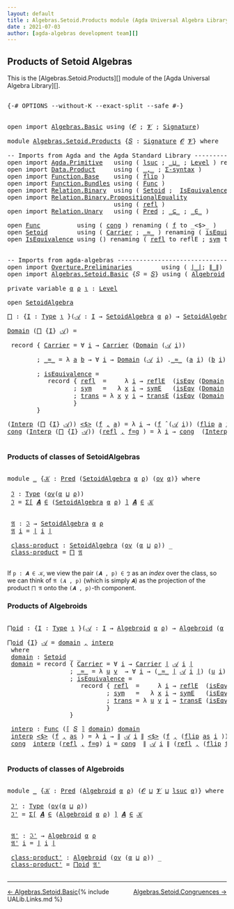 ```yaml
---
layout: default
title : Algebras.Setoid.Products module (Agda Universal Algebra Library)
date : 2021-07-03
author: [agda-algebras development team][]
---
```


## <a id="products-of-setoidalgebras">Products of Setoid Algebras</a>

This is the [Algebras.Setoid.Products][] module of the [Agda Universal Algebra Library][].

<pre class="Agda">

<a id="337" class="Symbol">{-#</a> <a id="341" class="Keyword">OPTIONS</a> <a id="349" class="Pragma">--without-K</a> <a id="361" class="Pragma">--exact-split</a> <a id="375" class="Pragma">--safe</a> <a id="382" class="Symbol">#-}</a>


<a id="388" class="Keyword">open</a> <a id="393" class="Keyword">import</a> <a id="400" href="Algebras.Basic.html" class="Module">Algebras.Basic</a> <a id="415" class="Keyword">using</a> <a id="421" class="Symbol">(</a><a id="422" href="Algebras.Basic.html#1139" class="Generalizable">𝓞</a> <a id="424" class="Symbol">;</a> <a id="426" href="Algebras.Basic.html#1141" class="Generalizable">𝓥</a> <a id="428" class="Symbol">;</a> <a id="430" href="Algebras.Basic.html#3865" class="Function">Signature</a><a id="439" class="Symbol">)</a>

<a id="442" class="Keyword">module</a> <a id="449" href="Algebras.Setoid.Products.html" class="Module">Algebras.Setoid.Products</a> <a id="474" class="Symbol">{</a><a id="475" href="Algebras.Setoid.Products.html#475" class="Bound">𝑆</a> <a id="477" class="Symbol">:</a> <a id="479" href="Algebras.Basic.html#3865" class="Function">Signature</a> <a id="489" href="Algebras.Basic.html#1139" class="Generalizable">𝓞</a> <a id="491" href="Algebras.Basic.html#1141" class="Generalizable">𝓥</a><a id="492" class="Symbol">}</a> <a id="494" class="Keyword">where</a>

<a id="501" class="Comment">-- Imports from Agda and the Agda Standard Library --------------------------------</a>
<a id="585" class="Keyword">open</a> <a id="590" class="Keyword">import</a> <a id="597" href="Agda.Primitive.html" class="Module">Agda.Primitive</a>   <a id="614" class="Keyword">using</a> <a id="620" class="Symbol">(</a> <a id="622" href="Agda.Primitive.html#780" class="Primitive">lsuc</a> <a id="627" class="Symbol">;</a> <a id="629" href="Agda.Primitive.html#810" class="Primitive Operator">_⊔_</a> <a id="633" class="Symbol">;</a> <a id="635" href="Agda.Primitive.html#597" class="Postulate">Level</a> <a id="641" class="Symbol">)</a> <a id="643" class="Keyword">renaming</a> <a id="652" class="Symbol">(</a> <a id="654" href="Agda.Primitive.html#326" class="Primitive">Set</a> <a id="658" class="Symbol">to</a> <a id="661" class="Primitive">Type</a> <a id="666" class="Symbol">)</a>
<a id="668" class="Keyword">open</a> <a id="673" class="Keyword">import</a> <a id="680" href="Data.Product.html" class="Module">Data.Product</a>     <a id="697" class="Keyword">using</a> <a id="703" class="Symbol">(</a> <a id="705" href="Agda.Builtin.Sigma.html#236" class="InductiveConstructor Operator">_,_</a> <a id="709" class="Symbol">;</a> <a id="711" href="Data.Product.html#916" class="Function">Σ-syntax</a> <a id="720" class="Symbol">)</a>
<a id="722" class="Keyword">open</a> <a id="727" class="Keyword">import</a> <a id="734" href="Function.Base.html" class="Module">Function.Base</a>    <a id="751" class="Keyword">using</a> <a id="757" class="Symbol">(</a> <a id="759" href="Function.Base.html#1554" class="Function">flip</a> <a id="764" class="Symbol">)</a>
<a id="766" class="Keyword">open</a> <a id="771" class="Keyword">import</a> <a id="778" href="Function.Bundles.html" class="Module">Function.Bundles</a> <a id="795" class="Keyword">using</a> <a id="801" class="Symbol">(</a> <a id="803" href="Function.Bundles.html#1868" class="Record">Func</a> <a id="808" class="Symbol">)</a>
<a id="810" class="Keyword">open</a> <a id="815" class="Keyword">import</a> <a id="822" href="Relation.Binary.html" class="Module">Relation.Binary</a>  <a id="839" class="Keyword">using</a> <a id="845" class="Symbol">(</a> <a id="847" href="Relation.Binary.Bundles.html#1009" class="Record">Setoid</a> <a id="854" class="Symbol">;</a>  <a id="857" href="Relation.Binary.Structures.html#1522" class="Record">IsEquivalence</a> <a id="871" class="Symbol">)</a>
<a id="873" class="Keyword">open</a> <a id="878" class="Keyword">import</a> <a id="885" href="Relation.Binary.PropositionalEquality.html" class="Module">Relation.Binary.PropositionalEquality</a>
                             <a id="952" class="Keyword">using</a> <a id="958" class="Symbol">(</a> <a id="960" href="Agda.Builtin.Equality.html#208" class="InductiveConstructor">refl</a> <a id="965" class="Symbol">)</a>
<a id="967" class="Keyword">open</a> <a id="972" class="Keyword">import</a> <a id="979" href="Relation.Unary.html" class="Module">Relation.Unary</a>   <a id="996" class="Keyword">using</a> <a id="1002" class="Symbol">(</a> <a id="1004" href="Relation.Unary.html#1101" class="Function">Pred</a> <a id="1009" class="Symbol">;</a> <a id="1011" href="Relation.Unary.html#1742" class="Function Operator">_⊆_</a> <a id="1015" class="Symbol">;</a> <a id="1017" href="Relation.Unary.html#1523" class="Function Operator">_∈_</a> <a id="1021" class="Symbol">)</a>

<a id="1024" class="Keyword">open</a> <a id="1029" href="Function.Bundles.html#1868" class="Module">Func</a>          <a id="1043" class="Keyword">using</a> <a id="1049" class="Symbol">(</a> <a id="1051" href="Function.Bundles.html#1938" class="Field">cong</a> <a id="1056" class="Symbol">)</a> <a id="1058" class="Keyword">renaming</a> <a id="1067" class="Symbol">(</a> <a id="1069" href="Function.Bundles.html#1919" class="Field">f</a> <a id="1071" class="Symbol">to</a> <a id="1074" class="Field">_&lt;$&gt;_</a> <a id="1080" class="Symbol">)</a>
<a id="1082" class="Keyword">open</a> <a id="1087" href="Relation.Binary.Bundles.html#1009" class="Module">Setoid</a>        <a id="1101" class="Keyword">using</a> <a id="1107" class="Symbol">(</a> <a id="1109" href="Relation.Binary.Bundles.html#1072" class="Field">Carrier</a> <a id="1117" class="Symbol">;</a> <a id="1119" href="Relation.Binary.Bundles.html#1098" class="Field Operator">_≈_</a> <a id="1123" class="Symbol">)</a> <a id="1125" class="Keyword">renaming</a> <a id="1134" class="Symbol">(</a> <a id="1136" href="Relation.Binary.Bundles.html#1132" class="Field">isEquivalence</a> <a id="1150" class="Symbol">to</a> <a id="1153" class="Field">isEqv</a> <a id="1159" class="Symbol">)</a>
<a id="1161" class="Keyword">open</a> <a id="1166" href="Relation.Binary.Structures.html#1522" class="Module">IsEquivalence</a> <a id="1180" class="Keyword">using</a> <a id="1186" class="Symbol">()</a> <a id="1189" class="Keyword">renaming</a> <a id="1198" class="Symbol">(</a> <a id="1200" href="Relation.Binary.Structures.html#1568" class="Field">refl</a> <a id="1205" class="Symbol">to</a> <a id="1208" class="Field">reflE</a> <a id="1214" class="Symbol">;</a> <a id="1216" href="Relation.Binary.Structures.html#1594" class="Field">sym</a> <a id="1220" class="Symbol">to</a> <a id="1223" class="Field">symE</a> <a id="1228" class="Symbol">;</a> <a id="1230" href="Relation.Binary.Structures.html#1620" class="Field">trans</a> <a id="1236" class="Symbol">to</a> <a id="1239" class="Field">transE</a> <a id="1246" class="Symbol">)</a>


<a id="1250" class="Comment">-- Imports from agda-algebras -----------------------------------------------------</a>
<a id="1334" class="Keyword">open</a> <a id="1339" class="Keyword">import</a> <a id="1346" href="Overture.Preliminaries.html" class="Module">Overture.Preliminaries</a>        <a id="1376" class="Keyword">using</a> <a id="1382" class="Symbol">(</a> <a id="1384" href="Overture.Preliminaries.html#4524" class="Function Operator">∣_∣</a><a id="1387" class="Symbol">;</a> <a id="1389" href="Overture.Preliminaries.html#4562" class="Function Operator">∥_∥</a><a id="1392" class="Symbol">)</a>
<a id="1394" class="Keyword">open</a> <a id="1399" class="Keyword">import</a> <a id="1406" href="Algebras.Setoid.Basic.html" class="Module">Algebras.Setoid.Basic</a> <a id="1428" class="Symbol">{</a><a id="1429" class="Argument">𝑆</a> <a id="1431" class="Symbol">=</a> <a id="1433" href="Algebras.Setoid.Products.html#475" class="Bound">𝑆</a><a id="1434" class="Symbol">}</a> <a id="1436" class="Keyword">using</a> <a id="1442" class="Symbol">(</a> <a id="1444" href="Algebras.Setoid.Basic.html#2771" class="Function">Algebroid</a> <a id="1454" class="Symbol">;</a> <a id="1456" href="Algebras.Setoid.Basic.html#1926" class="Function Operator">⟦_⟧</a> <a id="1460" class="Symbol">;</a> <a id="1462" href="Algebras.Setoid.Basic.html#3236" class="Record">SetoidAlgebra</a> <a id="1476" class="Symbol">;</a> <a id="1478" href="Algebras.Setoid.Basic.html#4531" class="Function Operator">_̂_</a> <a id="1482" class="Symbol">;</a> <a id="1484" href="Algebras.Setoid.Basic.html#1148" class="Function">ov</a> <a id="1487" class="Symbol">)</a>

<a id="1490" class="Keyword">private</a> <a id="1498" class="Keyword">variable</a> <a id="1507" href="Algebras.Setoid.Products.html#1507" class="Generalizable">α</a> <a id="1509" href="Algebras.Setoid.Products.html#1509" class="Generalizable">ρ</a> <a id="1511" href="Algebras.Setoid.Products.html#1511" class="Generalizable">ι</a> <a id="1513" class="Symbol">:</a> <a id="1515" href="Agda.Primitive.html#597" class="Postulate">Level</a>

<a id="1522" class="Keyword">open</a> <a id="1527" href="Algebras.Setoid.Basic.html#3236" class="Module">SetoidAlgebra</a>

<a id="⨅"></a><a id="1542" href="Algebras.Setoid.Products.html#1542" class="Function">⨅</a> <a id="1544" class="Symbol">:</a> <a id="1546" class="Symbol">{</a><a id="1547" href="Algebras.Setoid.Products.html#1547" class="Bound">I</a> <a id="1549" class="Symbol">:</a> <a id="1551" href="Algebras.Setoid.Products.html#661" class="Primitive">Type</a> <a id="1556" href="Algebras.Setoid.Products.html#1511" class="Generalizable">ι</a> <a id="1558" class="Symbol">}(</a><a id="1560" href="Algebras.Setoid.Products.html#1560" class="Bound">𝒜</a> <a id="1562" class="Symbol">:</a> <a id="1564" href="Algebras.Setoid.Products.html#1547" class="Bound">I</a> <a id="1566" class="Symbol">→</a> <a id="1568" href="Algebras.Setoid.Basic.html#3236" class="Record">SetoidAlgebra</a> <a id="1582" href="Algebras.Setoid.Products.html#1507" class="Generalizable">α</a> <a id="1584" href="Algebras.Setoid.Products.html#1509" class="Generalizable">ρ</a><a id="1585" class="Symbol">)</a> <a id="1587" class="Symbol">→</a> <a id="1589" href="Algebras.Setoid.Basic.html#3236" class="Record">SetoidAlgebra</a> <a id="1603" class="Symbol">(</a><a id="1604" href="Algebras.Setoid.Products.html#1507" class="Generalizable">α</a> <a id="1606" href="Agda.Primitive.html#810" class="Primitive Operator">⊔</a> <a id="1608" href="Algebras.Setoid.Products.html#1511" class="Generalizable">ι</a><a id="1609" class="Symbol">)</a> <a id="1611" class="Symbol">(</a><a id="1612" href="Algebras.Setoid.Products.html#1509" class="Generalizable">ρ</a> <a id="1614" href="Agda.Primitive.html#810" class="Primitive Operator">⊔</a> <a id="1616" href="Algebras.Setoid.Products.html#1511" class="Generalizable">ι</a><a id="1617" class="Symbol">)</a>

<a id="1620" href="Algebras.Setoid.Basic.html#3299" class="Field">Domain</a> <a id="1627" class="Symbol">(</a><a id="1628" href="Algebras.Setoid.Products.html#1542" class="Function">⨅</a> <a id="1630" class="Symbol">{</a><a id="1631" href="Algebras.Setoid.Products.html#1631" class="Bound">I</a><a id="1632" class="Symbol">}</a> <a id="1634" href="Algebras.Setoid.Products.html#1634" class="Bound">𝒜</a><a id="1635" class="Symbol">)</a> <a id="1637" class="Symbol">=</a>

 <a id="1641" class="Keyword">record</a> <a id="1648" class="Symbol">{</a> <a id="1650" href="Relation.Binary.Bundles.html#1072" class="Field">Carrier</a> <a id="1658" class="Symbol">=</a> <a id="1660" class="Symbol">∀</a> <a id="1662" href="Algebras.Setoid.Products.html#1662" class="Bound">i</a> <a id="1664" class="Symbol">→</a> <a id="1666" href="Relation.Binary.Bundles.html#1072" class="Field">Carrier</a> <a id="1674" class="Symbol">(</a><a id="1675" href="Algebras.Setoid.Basic.html#3299" class="Field">Domain</a> <a id="1682" class="Symbol">(</a><a id="1683" href="Algebras.Setoid.Products.html#1634" class="Bound">𝒜</a> <a id="1685" href="Algebras.Setoid.Products.html#1662" class="Bound">i</a><a id="1686" class="Symbol">))</a>

        <a id="1698" class="Symbol">;</a> <a id="1700" href="Relation.Binary.Bundles.html#1098" class="Field Operator">_≈_</a> <a id="1704" class="Symbol">=</a> <a id="1706" class="Symbol">λ</a> <a id="1708" href="Algebras.Setoid.Products.html#1708" class="Bound">a</a> <a id="1710" href="Algebras.Setoid.Products.html#1710" class="Bound">b</a> <a id="1712" class="Symbol">→</a> <a id="1714" class="Symbol">∀</a> <a id="1716" href="Algebras.Setoid.Products.html#1716" class="Bound">i</a> <a id="1718" class="Symbol">→</a> <a id="1720" href="Algebras.Setoid.Basic.html#3299" class="Field">Domain</a> <a id="1727" class="Symbol">(</a><a id="1728" href="Algebras.Setoid.Products.html#1634" class="Bound">𝒜</a> <a id="1730" href="Algebras.Setoid.Products.html#1716" class="Bound">i</a><a id="1731" class="Symbol">)</a> <a id="1733" class="Symbol">.</a><a id="1734" href="Relation.Binary.Bundles.html#1098" class="Field Operator">_≈_</a> <a id="1738" class="Symbol">(</a><a id="1739" href="Algebras.Setoid.Products.html#1708" class="Bound">a</a> <a id="1741" href="Algebras.Setoid.Products.html#1716" class="Bound">i</a><a id="1742" class="Symbol">)</a> <a id="1744" class="Symbol">(</a><a id="1745" href="Algebras.Setoid.Products.html#1710" class="Bound">b</a> <a id="1747" href="Algebras.Setoid.Products.html#1716" class="Bound">i</a><a id="1748" class="Symbol">)</a>

        <a id="1759" class="Symbol">;</a> <a id="1761" href="Relation.Binary.Bundles.html#1132" class="Field">isEquivalence</a> <a id="1775" class="Symbol">=</a>
           <a id="1788" class="Keyword">record</a> <a id="1795" class="Symbol">{</a> <a id="1797" href="Relation.Binary.Structures.html#1568" class="Field">refl</a>  <a id="1803" class="Symbol">=</a>     <a id="1809" class="Symbol">λ</a> <a id="1811" href="Algebras.Setoid.Products.html#1811" class="Bound">i</a> <a id="1813" class="Symbol">→</a> <a id="1815" href="Algebras.Setoid.Products.html#1208" class="Field">reflE</a>  <a id="1822" class="Symbol">(</a><a id="1823" href="Algebras.Setoid.Products.html#1153" class="Field">isEqv</a> <a id="1829" class="Symbol">(</a><a id="1830" href="Algebras.Setoid.Basic.html#3299" class="Field">Domain</a> <a id="1837" class="Symbol">(</a><a id="1838" href="Algebras.Setoid.Products.html#1634" class="Bound">𝒜</a> <a id="1840" href="Algebras.Setoid.Products.html#1811" class="Bound">i</a><a id="1841" class="Symbol">)))</a>
                  <a id="1863" class="Symbol">;</a> <a id="1865" href="Relation.Binary.Structures.html#1594" class="Field">sym</a>   <a id="1871" class="Symbol">=</a>   <a id="1875" class="Symbol">λ</a> <a id="1877" href="Algebras.Setoid.Products.html#1877" class="Bound">x</a> <a id="1879" href="Algebras.Setoid.Products.html#1879" class="Bound">i</a> <a id="1881" class="Symbol">→</a> <a id="1883" href="Algebras.Setoid.Products.html#1223" class="Field">symE</a>   <a id="1890" class="Symbol">(</a><a id="1891" href="Algebras.Setoid.Products.html#1153" class="Field">isEqv</a> <a id="1897" class="Symbol">(</a><a id="1898" href="Algebras.Setoid.Basic.html#3299" class="Field">Domain</a> <a id="1905" class="Symbol">(</a><a id="1906" href="Algebras.Setoid.Products.html#1634" class="Bound">𝒜</a> <a id="1908" href="Algebras.Setoid.Products.html#1879" class="Bound">i</a><a id="1909" class="Symbol">)))(</a><a id="1913" href="Algebras.Setoid.Products.html#1877" class="Bound">x</a> <a id="1915" href="Algebras.Setoid.Products.html#1879" class="Bound">i</a><a id="1916" class="Symbol">)</a>
                  <a id="1936" class="Symbol">;</a> <a id="1938" href="Relation.Binary.Structures.html#1620" class="Field">trans</a> <a id="1944" class="Symbol">=</a> <a id="1946" class="Symbol">λ</a> <a id="1948" href="Algebras.Setoid.Products.html#1948" class="Bound">x</a> <a id="1950" href="Algebras.Setoid.Products.html#1950" class="Bound">y</a> <a id="1952" href="Algebras.Setoid.Products.html#1952" class="Bound">i</a> <a id="1954" class="Symbol">→</a> <a id="1956" href="Algebras.Setoid.Products.html#1239" class="Field">transE</a> <a id="1963" class="Symbol">(</a><a id="1964" href="Algebras.Setoid.Products.html#1153" class="Field">isEqv</a> <a id="1970" class="Symbol">(</a><a id="1971" href="Algebras.Setoid.Basic.html#3299" class="Field">Domain</a> <a id="1978" class="Symbol">(</a><a id="1979" href="Algebras.Setoid.Products.html#1634" class="Bound">𝒜</a> <a id="1981" href="Algebras.Setoid.Products.html#1952" class="Bound">i</a><a id="1982" class="Symbol">)))(</a><a id="1986" href="Algebras.Setoid.Products.html#1948" class="Bound">x</a> <a id="1988" href="Algebras.Setoid.Products.html#1952" class="Bound">i</a><a id="1989" class="Symbol">)(</a><a id="1991" href="Algebras.Setoid.Products.html#1950" class="Bound">y</a> <a id="1993" href="Algebras.Setoid.Products.html#1952" class="Bound">i</a><a id="1994" class="Symbol">)</a>
                  <a id="2014" class="Symbol">}</a>
        <a id="2024" class="Symbol">}</a>

<a id="2027" class="Symbol">(</a><a id="2028" href="Algebras.Setoid.Basic.html#3321" class="Field">Interp</a> <a id="2035" class="Symbol">(</a><a id="2036" href="Algebras.Setoid.Products.html#1542" class="Function">⨅</a> <a id="2038" class="Symbol">{</a><a id="2039" href="Algebras.Setoid.Products.html#2039" class="Bound">I</a><a id="2040" class="Symbol">}</a> <a id="2042" href="Algebras.Setoid.Products.html#2042" class="Bound">𝒜</a><a id="2043" class="Symbol">))</a> <a id="2046" href="Algebras.Setoid.Products.html#1074" class="Field Operator">&lt;$&gt;</a> <a id="2050" class="Symbol">(</a><a id="2051" href="Algebras.Setoid.Products.html#2051" class="Bound">f</a> <a id="2053" href="Agda.Builtin.Sigma.html#236" class="InductiveConstructor Operator">,</a> <a id="2055" href="Algebras.Setoid.Products.html#2055" class="Bound">a</a><a id="2056" class="Symbol">)</a> <a id="2058" class="Symbol">=</a> <a id="2060" class="Symbol">λ</a> <a id="2062" href="Algebras.Setoid.Products.html#2062" class="Bound">i</a> <a id="2064" class="Symbol">→</a> <a id="2066" class="Symbol">(</a><a id="2067" href="Algebras.Setoid.Products.html#2051" class="Bound">f</a> <a id="2069" href="Algebras.Setoid.Basic.html#4531" class="Function Operator">̂</a> <a id="2071" class="Symbol">(</a><a id="2072" href="Algebras.Setoid.Products.html#2042" class="Bound">𝒜</a> <a id="2074" href="Algebras.Setoid.Products.html#2062" class="Bound">i</a><a id="2075" class="Symbol">))</a> <a id="2078" class="Symbol">(</a><a id="2079" href="Function.Base.html#1554" class="Function">flip</a> <a id="2084" href="Algebras.Setoid.Products.html#2055" class="Bound">a</a> <a id="2086" href="Algebras.Setoid.Products.html#2062" class="Bound">i</a><a id="2087" class="Symbol">)</a>
<a id="2089" href="Function.Bundles.html#1938" class="Field">cong</a> <a id="2094" class="Symbol">(</a><a id="2095" href="Algebras.Setoid.Basic.html#3321" class="Field">Interp</a> <a id="2102" class="Symbol">(</a><a id="2103" href="Algebras.Setoid.Products.html#1542" class="Function">⨅</a> <a id="2105" class="Symbol">{</a><a id="2106" href="Algebras.Setoid.Products.html#2106" class="Bound">I</a><a id="2107" class="Symbol">}</a> <a id="2109" href="Algebras.Setoid.Products.html#2109" class="Bound">𝒜</a><a id="2110" class="Symbol">))</a> <a id="2113" class="Symbol">(</a><a id="2114" href="Agda.Builtin.Equality.html#208" class="InductiveConstructor">refl</a> <a id="2119" href="Agda.Builtin.Sigma.html#236" class="InductiveConstructor Operator">,</a> <a id="2121" href="Algebras.Setoid.Products.html#2121" class="Bound">f=g</a> <a id="2125" class="Symbol">)</a> <a id="2127" class="Symbol">=</a> <a id="2129" class="Symbol">λ</a> <a id="2131" href="Algebras.Setoid.Products.html#2131" class="Bound">i</a> <a id="2133" class="Symbol">→</a> <a id="2135" href="Function.Bundles.html#1938" class="Field">cong</a>  <a id="2141" class="Symbol">(</a><a id="2142" href="Algebras.Setoid.Basic.html#3321" class="Field">Interp</a> <a id="2149" class="Symbol">(</a><a id="2150" href="Algebras.Setoid.Products.html#2109" class="Bound">𝒜</a> <a id="2152" href="Algebras.Setoid.Products.html#2131" class="Bound">i</a><a id="2153" class="Symbol">))</a> <a id="2156" class="Symbol">(</a><a id="2157" href="Agda.Builtin.Equality.html#208" class="InductiveConstructor">refl</a> <a id="2162" href="Agda.Builtin.Sigma.html#236" class="InductiveConstructor Operator">,</a> <a id="2164" href="Function.Base.html#1554" class="Function">flip</a> <a id="2169" href="Algebras.Setoid.Products.html#2121" class="Bound">f=g</a> <a id="2173" href="Algebras.Setoid.Products.html#2131" class="Bound">i</a> <a id="2175" class="Symbol">)</a>

</pre>

### <a id="products-of-classes-of-setoidalgebras">Products of classes of SetoidAlgebras</a>

<pre class="Agda">

<a id="2297" class="Keyword">module</a> <a id="2304" href="Algebras.Setoid.Products.html#2304" class="Module">_</a> <a id="2306" class="Symbol">{</a><a id="2307" href="Algebras.Setoid.Products.html#2307" class="Bound">𝒦</a> <a id="2309" class="Symbol">:</a> <a id="2311" href="Relation.Unary.html#1101" class="Function">Pred</a> <a id="2316" class="Symbol">(</a><a id="2317" href="Algebras.Setoid.Basic.html#3236" class="Record">SetoidAlgebra</a> <a id="2331" href="Algebras.Setoid.Products.html#1507" class="Generalizable">α</a> <a id="2333" href="Algebras.Setoid.Products.html#1509" class="Generalizable">ρ</a><a id="2334" class="Symbol">)</a> <a id="2336" class="Symbol">(</a><a id="2337" href="Algebras.Setoid.Basic.html#1148" class="Function">ov</a> <a id="2340" href="Algebras.Setoid.Products.html#1507" class="Generalizable">α</a><a id="2341" class="Symbol">)}</a> <a id="2344" class="Keyword">where</a>

 <a id="2352" href="Algebras.Setoid.Products.html#2352" class="Function">ℑ</a> <a id="2354" class="Symbol">:</a> <a id="2356" href="Algebras.Setoid.Products.html#661" class="Primitive">Type</a> <a id="2361" class="Symbol">(</a><a id="2362" href="Algebras.Setoid.Basic.html#1148" class="Function">ov</a><a id="2364" class="Symbol">(</a><a id="2365" href="Algebras.Setoid.Products.html#2331" class="Bound">α</a> <a id="2367" href="Agda.Primitive.html#810" class="Primitive Operator">⊔</a> <a id="2369" href="Algebras.Setoid.Products.html#2333" class="Bound">ρ</a><a id="2370" class="Symbol">))</a>
 <a id="2374" href="Algebras.Setoid.Products.html#2352" class="Function">ℑ</a> <a id="2376" class="Symbol">=</a> <a id="2378" href="Data.Product.html#916" class="Function">Σ[</a> <a id="2381" href="Algebras.Setoid.Products.html#2381" class="Bound">𝑨</a> <a id="2383" href="Data.Product.html#916" class="Function">∈</a> <a id="2385" class="Symbol">(</a><a id="2386" href="Algebras.Setoid.Basic.html#3236" class="Record">SetoidAlgebra</a> <a id="2400" href="Algebras.Setoid.Products.html#2331" class="Bound">α</a> <a id="2402" href="Algebras.Setoid.Products.html#2333" class="Bound">ρ</a><a id="2403" class="Symbol">)</a> <a id="2405" href="Data.Product.html#916" class="Function">]</a> <a id="2407" href="Algebras.Setoid.Products.html#2381" class="Bound">𝑨</a> <a id="2409" href="Relation.Unary.html#1523" class="Function Operator">∈</a> <a id="2411" href="Algebras.Setoid.Products.html#2307" class="Bound">𝒦</a>


 <a id="2416" href="Algebras.Setoid.Products.html#2416" class="Function">𝔄</a> <a id="2418" class="Symbol">:</a> <a id="2420" href="Algebras.Setoid.Products.html#2352" class="Function">ℑ</a> <a id="2422" class="Symbol">→</a> <a id="2424" href="Algebras.Setoid.Basic.html#3236" class="Record">SetoidAlgebra</a> <a id="2438" href="Algebras.Setoid.Products.html#2331" class="Bound">α</a> <a id="2440" href="Algebras.Setoid.Products.html#2333" class="Bound">ρ</a>
 <a id="2443" href="Algebras.Setoid.Products.html#2416" class="Function">𝔄</a> <a id="2445" href="Algebras.Setoid.Products.html#2445" class="Bound">i</a> <a id="2447" class="Symbol">=</a> <a id="2449" href="Overture.Preliminaries.html#4524" class="Function Operator">∣</a> <a id="2451" href="Algebras.Setoid.Products.html#2445" class="Bound">i</a> <a id="2453" href="Overture.Preliminaries.html#4524" class="Function Operator">∣</a>

 <a id="2457" href="Algebras.Setoid.Products.html#2457" class="Function">class-product</a> <a id="2471" class="Symbol">:</a> <a id="2473" href="Algebras.Setoid.Basic.html#3236" class="Record">SetoidAlgebra</a> <a id="2487" class="Symbol">(</a><a id="2488" href="Algebras.Setoid.Basic.html#1148" class="Function">ov</a> <a id="2491" class="Symbol">(</a><a id="2492" href="Algebras.Setoid.Products.html#2331" class="Bound">α</a> <a id="2494" href="Agda.Primitive.html#810" class="Primitive Operator">⊔</a> <a id="2496" href="Algebras.Setoid.Products.html#2333" class="Bound">ρ</a><a id="2497" class="Symbol">))</a> <a id="2500" class="Symbol">_</a>
 <a id="2503" href="Algebras.Setoid.Products.html#2457" class="Function">class-product</a> <a id="2517" class="Symbol">=</a> <a id="2519" href="Algebras.Setoid.Products.html#1542" class="Function">⨅</a> <a id="2521" href="Algebras.Setoid.Products.html#2416" class="Function">𝔄</a>

</pre>

If `p : 𝑨 ∈ 𝒦`, we view the pair `(𝑨 , p) ∈ ℑ` as an *index* over the class,
so we can think of `𝔄 (𝑨 , p)` (which is simply `𝑨`) as the projection of the
product `⨅ 𝔄` onto the `(𝑨 , p)`-th component.


### <a id="products-of-algebroids">Products of Algebroids</a>

<pre class="Agda">

<a id="⨅oid"></a><a id="2817" href="Algebras.Setoid.Products.html#2817" class="Function">⨅oid</a> <a id="2822" class="Symbol">:</a> <a id="2824" class="Symbol">{</a><a id="2825" href="Algebras.Setoid.Products.html#2825" class="Bound">I</a> <a id="2827" class="Symbol">:</a> <a id="2829" href="Algebras.Setoid.Products.html#661" class="Primitive">Type</a> <a id="2834" href="Algebras.Setoid.Products.html#1511" class="Generalizable">ι</a> <a id="2836" class="Symbol">}(</a><a id="2838" href="Algebras.Setoid.Products.html#2838" class="Bound">𝒜</a> <a id="2840" class="Symbol">:</a> <a id="2842" href="Algebras.Setoid.Products.html#2825" class="Bound">I</a> <a id="2844" class="Symbol">→</a> <a id="2846" href="Algebras.Setoid.Basic.html#2771" class="Function">Algebroid</a> <a id="2856" href="Algebras.Setoid.Products.html#1507" class="Generalizable">α</a> <a id="2858" href="Algebras.Setoid.Products.html#1509" class="Generalizable">ρ</a><a id="2859" class="Symbol">)</a> <a id="2861" class="Symbol">→</a> <a id="2863" href="Algebras.Setoid.Basic.html#2771" class="Function">Algebroid</a> <a id="2873" class="Symbol">(</a><a id="2874" href="Algebras.Setoid.Products.html#1507" class="Generalizable">α</a> <a id="2876" href="Agda.Primitive.html#810" class="Primitive Operator">⊔</a> <a id="2878" href="Algebras.Setoid.Products.html#1511" class="Generalizable">ι</a><a id="2879" class="Symbol">)</a> <a id="2881" class="Symbol">(</a><a id="2882" href="Algebras.Setoid.Products.html#1509" class="Generalizable">ρ</a> <a id="2884" href="Agda.Primitive.html#810" class="Primitive Operator">⊔</a> <a id="2886" href="Algebras.Setoid.Products.html#1511" class="Generalizable">ι</a><a id="2887" class="Symbol">)</a>

<a id="2890" href="Algebras.Setoid.Products.html#2817" class="Function">⨅oid</a> <a id="2895" class="Symbol">{</a><a id="2896" href="Algebras.Setoid.Products.html#2896" class="Bound">I</a><a id="2897" class="Symbol">}</a> <a id="2899" href="Algebras.Setoid.Products.html#2899" class="Bound">𝒜</a> <a id="2901" class="Symbol">=</a> <a id="2903" href="Algebras.Setoid.Products.html#2927" class="Function">domain</a> <a id="2910" href="Agda.Builtin.Sigma.html#236" class="InductiveConstructor Operator">,</a> <a id="2912" href="Algebras.Setoid.Products.html#3374" class="Function">interp</a>
 <a id="2920" class="Keyword">where</a>
 <a id="2927" href="Algebras.Setoid.Products.html#2927" class="Function">domain</a> <a id="2934" class="Symbol">:</a> <a id="2936" href="Relation.Binary.Bundles.html#1009" class="Record">Setoid</a> <a id="2943" class="Symbol">_</a> <a id="2945" class="Symbol">_</a>
 <a id="2948" href="Algebras.Setoid.Products.html#2927" class="Function">domain</a> <a id="2955" class="Symbol">=</a> <a id="2957" class="Keyword">record</a> <a id="2964" class="Symbol">{</a> <a id="2966" href="Relation.Binary.Bundles.html#1072" class="Field">Carrier</a> <a id="2974" class="Symbol">=</a> <a id="2976" class="Symbol">∀</a> <a id="2978" href="Algebras.Setoid.Products.html#2978" class="Bound">i</a> <a id="2980" class="Symbol">→</a> <a id="2982" href="Relation.Binary.Bundles.html#1072" class="Field">Carrier</a> <a id="2990" href="Overture.Preliminaries.html#4524" class="Function Operator">∣</a> <a id="2992" href="Algebras.Setoid.Products.html#2899" class="Bound">𝒜</a> <a id="2994" href="Algebras.Setoid.Products.html#2978" class="Bound">i</a> <a id="2996" href="Overture.Preliminaries.html#4524" class="Function Operator">∣</a>
                 <a id="3015" class="Symbol">;</a> <a id="3017" href="Relation.Binary.Bundles.html#1098" class="Field Operator">_≈_</a> <a id="3021" class="Symbol">=</a> <a id="3023" class="Symbol">λ</a> <a id="3025" href="Algebras.Setoid.Products.html#3025" class="Bound">u</a> <a id="3027" href="Algebras.Setoid.Products.html#3027" class="Bound">v</a>  <a id="3030" class="Symbol">→</a> <a id="3032" class="Symbol">∀</a> <a id="3034" href="Algebras.Setoid.Products.html#3034" class="Bound">i</a> <a id="3036" class="Symbol">→</a> <a id="3038" class="Symbol">(</a><a id="3039" href="Relation.Binary.Bundles.html#1098" class="Field Operator">_≈_</a> <a id="3043" href="Overture.Preliminaries.html#4524" class="Function Operator">∣</a> <a id="3045" href="Algebras.Setoid.Products.html#2899" class="Bound">𝒜</a> <a id="3047" href="Algebras.Setoid.Products.html#3034" class="Bound">i</a> <a id="3049" href="Overture.Preliminaries.html#4524" class="Function Operator">∣</a><a id="3050" class="Symbol">)</a> <a id="3052" class="Symbol">(</a><a id="3053" href="Algebras.Setoid.Products.html#3025" class="Bound">u</a> <a id="3055" href="Algebras.Setoid.Products.html#3034" class="Bound">i</a><a id="3056" class="Symbol">)</a> <a id="3058" class="Symbol">(</a><a id="3059" href="Algebras.Setoid.Products.html#3027" class="Bound">v</a> <a id="3061" href="Algebras.Setoid.Products.html#3034" class="Bound">i</a><a id="3062" class="Symbol">)</a>
                 <a id="3081" class="Symbol">;</a> <a id="3083" href="Relation.Binary.Bundles.html#1132" class="Field">isEquivalence</a> <a id="3097" class="Symbol">=</a>
                    <a id="3119" class="Keyword">record</a> <a id="3126" class="Symbol">{</a> <a id="3128" href="Relation.Binary.Structures.html#1568" class="Field">refl</a>  <a id="3134" class="Symbol">=</a>     <a id="3140" class="Symbol">λ</a> <a id="3142" href="Algebras.Setoid.Products.html#3142" class="Bound">i</a> <a id="3144" class="Symbol">→</a> <a id="3146" href="Algebras.Setoid.Products.html#1208" class="Field">reflE</a>  <a id="3153" class="Symbol">(</a><a id="3154" href="Algebras.Setoid.Products.html#1153" class="Field">isEqv</a> <a id="3160" href="Overture.Preliminaries.html#4524" class="Function Operator">∣</a> <a id="3162" href="Algebras.Setoid.Products.html#2899" class="Bound">𝒜</a> <a id="3164" href="Algebras.Setoid.Products.html#3142" class="Bound">i</a> <a id="3166" href="Overture.Preliminaries.html#4524" class="Function Operator">∣</a><a id="3167" class="Symbol">)</a>
                           <a id="3196" class="Symbol">;</a> <a id="3198" href="Relation.Binary.Structures.html#1594" class="Field">sym</a>   <a id="3204" class="Symbol">=</a>   <a id="3208" class="Symbol">λ</a> <a id="3210" href="Algebras.Setoid.Products.html#3210" class="Bound">x</a> <a id="3212" href="Algebras.Setoid.Products.html#3212" class="Bound">i</a> <a id="3214" class="Symbol">→</a> <a id="3216" href="Algebras.Setoid.Products.html#1223" class="Field">symE</a>   <a id="3223" class="Symbol">(</a><a id="3224" href="Algebras.Setoid.Products.html#1153" class="Field">isEqv</a> <a id="3230" href="Overture.Preliminaries.html#4524" class="Function Operator">∣</a> <a id="3232" href="Algebras.Setoid.Products.html#2899" class="Bound">𝒜</a> <a id="3234" href="Algebras.Setoid.Products.html#3212" class="Bound">i</a> <a id="3236" href="Overture.Preliminaries.html#4524" class="Function Operator">∣</a><a id="3237" class="Symbol">)(</a><a id="3239" href="Algebras.Setoid.Products.html#3210" class="Bound">x</a> <a id="3241" href="Algebras.Setoid.Products.html#3212" class="Bound">i</a><a id="3242" class="Symbol">)</a>
                           <a id="3271" class="Symbol">;</a> <a id="3273" href="Relation.Binary.Structures.html#1620" class="Field">trans</a> <a id="3279" class="Symbol">=</a> <a id="3281" class="Symbol">λ</a> <a id="3283" href="Algebras.Setoid.Products.html#3283" class="Bound">u</a> <a id="3285" href="Algebras.Setoid.Products.html#3285" class="Bound">v</a> <a id="3287" href="Algebras.Setoid.Products.html#3287" class="Bound">i</a> <a id="3289" class="Symbol">→</a> <a id="3291" href="Algebras.Setoid.Products.html#1239" class="Field">transE</a> <a id="3298" class="Symbol">(</a><a id="3299" href="Algebras.Setoid.Products.html#1153" class="Field">isEqv</a> <a id="3305" href="Overture.Preliminaries.html#4524" class="Function Operator">∣</a> <a id="3307" href="Algebras.Setoid.Products.html#2899" class="Bound">𝒜</a> <a id="3309" href="Algebras.Setoid.Products.html#3287" class="Bound">i</a> <a id="3311" href="Overture.Preliminaries.html#4524" class="Function Operator">∣</a><a id="3312" class="Symbol">)(</a><a id="3314" href="Algebras.Setoid.Products.html#3283" class="Bound">u</a> <a id="3316" href="Algebras.Setoid.Products.html#3287" class="Bound">i</a><a id="3317" class="Symbol">)(</a><a id="3319" href="Algebras.Setoid.Products.html#3285" class="Bound">v</a> <a id="3321" href="Algebras.Setoid.Products.html#3287" class="Bound">i</a><a id="3322" class="Symbol">)</a>
                           <a id="3351" class="Symbol">}</a>
                 <a id="3370" class="Symbol">}</a>

 <a id="3374" href="Algebras.Setoid.Products.html#3374" class="Function">interp</a> <a id="3381" class="Symbol">:</a> <a id="3383" href="Function.Bundles.html#1868" class="Record">Func</a> <a id="3388" class="Symbol">(</a><a id="3389" href="Algebras.Setoid.Basic.html#1926" class="Function Operator">⟦</a> <a id="3391" href="Algebras.Setoid.Products.html#475" class="Bound">𝑆</a> <a id="3393" href="Algebras.Setoid.Basic.html#1926" class="Function Operator">⟧</a> <a id="3395" href="Algebras.Setoid.Products.html#2927" class="Function">domain</a><a id="3401" class="Symbol">)</a> <a id="3403" href="Algebras.Setoid.Products.html#2927" class="Function">domain</a>
 <a id="3411" href="Algebras.Setoid.Products.html#3374" class="Function">interp</a> <a id="3418" href="Algebras.Setoid.Products.html#1074" class="Field Operator">&lt;$&gt;</a> <a id="3422" class="Symbol">(</a><a id="3423" href="Algebras.Setoid.Products.html#3423" class="Bound">f</a> <a id="3425" href="Agda.Builtin.Sigma.html#236" class="InductiveConstructor Operator">,</a> <a id="3427" href="Algebras.Setoid.Products.html#3427" class="Bound">as</a> <a id="3430" class="Symbol">)</a> <a id="3432" class="Symbol">=</a> <a id="3434" class="Symbol">λ</a> <a id="3436" href="Algebras.Setoid.Products.html#3436" class="Bound">i</a> <a id="3438" class="Symbol">→</a> <a id="3440" href="Overture.Preliminaries.html#4562" class="Function Operator">∥</a> <a id="3442" href="Algebras.Setoid.Products.html#2899" class="Bound">𝒜</a> <a id="3444" href="Algebras.Setoid.Products.html#3436" class="Bound">i</a> <a id="3446" href="Overture.Preliminaries.html#4562" class="Function Operator">∥</a> <a id="3448" href="Algebras.Setoid.Products.html#1074" class="Field Operator">&lt;$&gt;</a> <a id="3452" class="Symbol">(</a><a id="3453" href="Algebras.Setoid.Products.html#3423" class="Bound">f</a> <a id="3455" href="Agda.Builtin.Sigma.html#236" class="InductiveConstructor Operator">,</a> <a id="3457" class="Symbol">(</a><a id="3458" href="Function.Base.html#1554" class="Function">flip</a> <a id="3463" href="Algebras.Setoid.Products.html#3427" class="Bound">as</a> <a id="3466" href="Algebras.Setoid.Products.html#3436" class="Bound">i</a> <a id="3468" class="Symbol">))</a>
 <a id="3472" href="Function.Bundles.html#1938" class="Field">cong</a>  <a id="3478" href="Algebras.Setoid.Products.html#3374" class="Function">interp</a> <a id="3485" class="Symbol">(</a><a id="3486" href="Agda.Builtin.Equality.html#208" class="InductiveConstructor">refl</a> <a id="3491" href="Agda.Builtin.Sigma.html#236" class="InductiveConstructor Operator">,</a> <a id="3493" href="Algebras.Setoid.Products.html#3493" class="Bound">f=g</a><a id="3496" class="Symbol">)</a> <a id="3498" href="Algebras.Setoid.Products.html#3498" class="Bound">i</a> <a id="3500" class="Symbol">=</a> <a id="3502" href="Function.Bundles.html#1938" class="Field">cong</a>  <a id="3508" href="Overture.Preliminaries.html#4562" class="Function Operator">∥</a> <a id="3510" href="Algebras.Setoid.Products.html#2899" class="Bound">𝒜</a> <a id="3512" href="Algebras.Setoid.Products.html#3498" class="Bound">i</a> <a id="3514" href="Overture.Preliminaries.html#4562" class="Function Operator">∥</a> <a id="3516" class="Symbol">(</a><a id="3517" href="Agda.Builtin.Equality.html#208" class="InductiveConstructor">refl</a> <a id="3522" href="Agda.Builtin.Sigma.html#236" class="InductiveConstructor Operator">,</a> <a id="3524" class="Symbol">(</a><a id="3525" href="Function.Base.html#1554" class="Function">flip</a> <a id="3530" href="Algebras.Setoid.Products.html#3493" class="Bound">f=g</a> <a id="3534" href="Algebras.Setoid.Products.html#3498" class="Bound">i</a><a id="3535" class="Symbol">))</a>

</pre>

### <a id="products-of-classes-of-algebroids">Products of classes of Algebroids</a>

<pre class="Agda">

<a id="3650" class="Keyword">module</a> <a id="3657" href="Algebras.Setoid.Products.html#3657" class="Module">_</a> <a id="3659" class="Symbol">{</a><a id="3660" href="Algebras.Setoid.Products.html#3660" class="Bound">𝒦</a> <a id="3662" class="Symbol">:</a> <a id="3664" href="Relation.Unary.html#1101" class="Function">Pred</a> <a id="3669" class="Symbol">(</a><a id="3670" href="Algebras.Setoid.Basic.html#2771" class="Function">Algebroid</a> <a id="3680" href="Algebras.Setoid.Products.html#1507" class="Generalizable">α</a> <a id="3682" href="Algebras.Setoid.Products.html#1509" class="Generalizable">ρ</a><a id="3683" class="Symbol">)</a> <a id="3685" class="Symbol">(</a><a id="3686" href="Algebras.Setoid.Products.html#489" class="Bound">𝓞</a> <a id="3688" href="Agda.Primitive.html#810" class="Primitive Operator">⊔</a> <a id="3690" href="Algebras.Setoid.Products.html#491" class="Bound">𝓥</a> <a id="3692" href="Agda.Primitive.html#810" class="Primitive Operator">⊔</a> <a id="3694" href="Agda.Primitive.html#780" class="Primitive">lsuc</a> <a id="3699" href="Algebras.Setoid.Products.html#1507" class="Generalizable">α</a><a id="3700" class="Symbol">)}</a> <a id="3703" class="Keyword">where</a>

 <a id="3711" href="Algebras.Setoid.Products.html#3711" class="Function">ℑ&#39;</a> <a id="3714" class="Symbol">:</a> <a id="3716" href="Algebras.Setoid.Products.html#661" class="Primitive">Type</a> <a id="3721" class="Symbol">(</a><a id="3722" href="Algebras.Setoid.Basic.html#1148" class="Function">ov</a><a id="3724" class="Symbol">(</a><a id="3725" href="Algebras.Setoid.Products.html#3680" class="Bound">α</a> <a id="3727" href="Agda.Primitive.html#810" class="Primitive Operator">⊔</a> <a id="3729" href="Algebras.Setoid.Products.html#3682" class="Bound">ρ</a><a id="3730" class="Symbol">))</a>
 <a id="3734" href="Algebras.Setoid.Products.html#3711" class="Function">ℑ&#39;</a> <a id="3737" class="Symbol">=</a> <a id="3739" href="Data.Product.html#916" class="Function">Σ[</a> <a id="3742" href="Algebras.Setoid.Products.html#3742" class="Bound">𝑨</a> <a id="3744" href="Data.Product.html#916" class="Function">∈</a> <a id="3746" class="Symbol">(</a><a id="3747" href="Algebras.Setoid.Basic.html#2771" class="Function">Algebroid</a> <a id="3757" href="Algebras.Setoid.Products.html#3680" class="Bound">α</a> <a id="3759" href="Algebras.Setoid.Products.html#3682" class="Bound">ρ</a><a id="3760" class="Symbol">)</a> <a id="3762" href="Data.Product.html#916" class="Function">]</a> <a id="3764" href="Algebras.Setoid.Products.html#3742" class="Bound">𝑨</a> <a id="3766" href="Relation.Unary.html#1523" class="Function Operator">∈</a> <a id="3768" href="Algebras.Setoid.Products.html#3660" class="Bound">𝒦</a>


 <a id="3773" href="Algebras.Setoid.Products.html#3773" class="Function">𝔄&#39;</a> <a id="3776" class="Symbol">:</a> <a id="3778" href="Algebras.Setoid.Products.html#3711" class="Function">ℑ&#39;</a> <a id="3781" class="Symbol">→</a> <a id="3783" href="Algebras.Setoid.Basic.html#2771" class="Function">Algebroid</a> <a id="3793" href="Algebras.Setoid.Products.html#3680" class="Bound">α</a> <a id="3795" href="Algebras.Setoid.Products.html#3682" class="Bound">ρ</a>
 <a id="3798" href="Algebras.Setoid.Products.html#3773" class="Function">𝔄&#39;</a> <a id="3801" href="Algebras.Setoid.Products.html#3801" class="Bound">i</a> <a id="3803" class="Symbol">=</a> <a id="3805" href="Overture.Preliminaries.html#4524" class="Function Operator">∣</a> <a id="3807" href="Algebras.Setoid.Products.html#3801" class="Bound">i</a> <a id="3809" href="Overture.Preliminaries.html#4524" class="Function Operator">∣</a>

 <a id="3813" href="Algebras.Setoid.Products.html#3813" class="Function">class-product&#39;</a> <a id="3828" class="Symbol">:</a> <a id="3830" href="Algebras.Setoid.Basic.html#2771" class="Function">Algebroid</a> <a id="3840" class="Symbol">(</a><a id="3841" href="Algebras.Setoid.Basic.html#1148" class="Function">ov</a> <a id="3844" class="Symbol">(</a><a id="3845" href="Algebras.Setoid.Products.html#3680" class="Bound">α</a> <a id="3847" href="Agda.Primitive.html#810" class="Primitive Operator">⊔</a> <a id="3849" href="Algebras.Setoid.Products.html#3682" class="Bound">ρ</a><a id="3850" class="Symbol">))</a> <a id="3853" class="Symbol">_</a>
 <a id="3856" href="Algebras.Setoid.Products.html#3813" class="Function">class-product&#39;</a> <a id="3871" class="Symbol">=</a> <a id="3873" href="Algebras.Setoid.Products.html#2817" class="Function">⨅oid</a> <a id="3878" href="Algebras.Setoid.Products.html#3773" class="Function">𝔄&#39;</a>

</pre>

--------------------------------

<span style="float:left;">[← Algebras.Setoid.Basic](Algebras.Setoid.Basic.html)</span>
<span style="float:right;">[Algebras.Setoid.Congruences →](Algebras.Setoid.Congruences.html)</span>

{% include UALib.Links.md %}

[agda-algebras development team]: https://github.com/ualib/agda-algebras#the-agda-algebras-development-team
